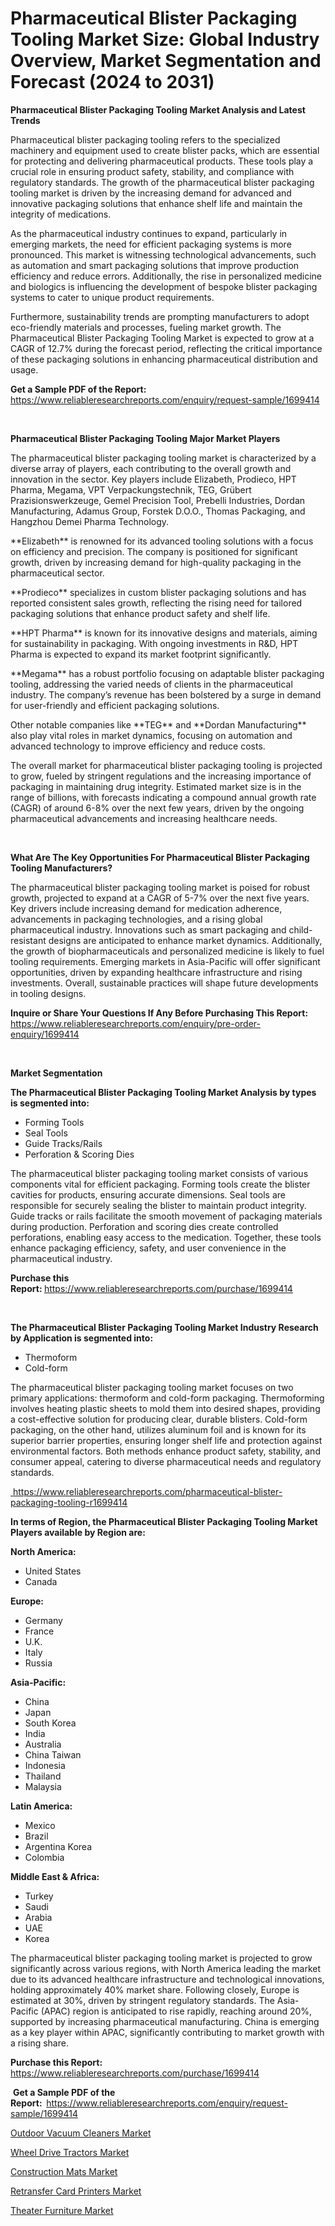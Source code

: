 <p><h1>Pharmaceutical Blister Packaging Tooling Market Size: Global Industry Overview, Market Segmentation and Forecast (2024 to 2031)</h1></p><p><strong>Pharmaceutical Blister Packaging Tooling Market Analysis and Latest Trends</strong></p>
<p><p>Pharmaceutical blister packaging tooling refers to the specialized machinery and equipment used to create blister packs, which are essential for protecting and delivering pharmaceutical products. These tools play a crucial role in ensuring product safety, stability, and compliance with regulatory standards. The growth of the pharmaceutical blister packaging tooling market is driven by the increasing demand for advanced and innovative packaging solutions that enhance shelf life and maintain the integrity of medications.</p><p>As the pharmaceutical industry continues to expand, particularly in emerging markets, the need for efficient packaging systems is more pronounced. This market is witnessing technological advancements, such as automation and smart packaging solutions that improve production efficiency and reduce errors. Additionally, the rise in personalized medicine and biologics is influencing the development of bespoke blister packaging systems to cater to unique product requirements.</p><p>Furthermore, sustainability trends are prompting manufacturers to adopt eco-friendly materials and processes, fueling market growth. The Pharmaceutical Blister Packaging Tooling Market is expected to grow at a CAGR of 12.7% during the forecast period, reflecting the critical importance of these packaging solutions in enhancing pharmaceutical distribution and usage.</p></p>
<p><strong>Get a Sample PDF of the Report:&nbsp;</strong> <a href="https://www.reliableresearchreports.com/enquiry/request-sample/1699414?utm_campaign=1677&utm_medium=2&utm_source=Github&utm_content=ia&utm_term=20102024&utm_id=pharmaceutical-blister-packaging-tooling">https://www.reliableresearchreports.com/enquiry/request-sample/1699414</a></p>
<p>&nbsp;</p>
<p><strong>Pharmaceutical Blister Packaging Tooling Major Market Players</strong></p>
<p><p>The pharmaceutical blister packaging tooling market is characterized by a diverse array of players, each contributing to the overall growth and innovation in the sector. Key players include Elizabeth, Prodieco, HPT Pharma, Megama, VPT Verpackungstechnik, TEG, Grübert Prazisionswerkzeuge, Gemel Precision Tool, Prebelli Industries, Dordan Manufacturing, Adamus Group, Forstek D.O.O., Thomas Packaging, and Hangzhou Demei Pharma Technology.</p><p>**Elizabeth** is renowned for its advanced tooling solutions with a focus on efficiency and precision. The company is positioned for significant growth, driven by increasing demand for high-quality packaging in the pharmaceutical sector. </p><p>**Prodieco** specializes in custom blister packaging solutions and has reported consistent sales growth, reflecting the rising need for tailored packaging solutions that enhance product safety and shelf life.</p><p>**HPT Pharma** is known for its innovative designs and materials, aiming for sustainability in packaging. With ongoing investments in R&D, HPT Pharma is expected to expand its market footprint significantly.</p><p>**Megama** has a robust portfolio focusing on adaptable blister packaging tooling, addressing the varied needs of clients in the pharmaceutical industry. The company’s revenue has been bolstered by a surge in demand for user-friendly and efficient packaging solutions.</p><p>Other notable companies like **TEG** and **Dordan Manufacturing** also play vital roles in market dynamics, focusing on automation and advanced technology to improve efficiency and reduce costs.</p><p>The overall market for pharmaceutical blister packaging tooling is projected to grow, fueled by stringent regulations and the increasing importance of packaging in maintaining drug integrity. Estimated market size is in the range of billions, with forecasts indicating a compound annual growth rate (CAGR) of around 6-8% over the next few years, driven by the ongoing pharmaceutical advancements and increasing healthcare needs.</p></p>
<p>&nbsp;</p>
<p><strong>What Are The Key Opportunities For Pharmaceutical Blister Packaging Tooling Manufacturers?</strong></p>
<p><p>The pharmaceutical blister packaging tooling market is poised for robust growth, projected to expand at a CAGR of 5-7% over the next five years. Key drivers include increasing demand for medication adherence, advancements in packaging technologies, and a rising global pharmaceutical industry. Innovations such as smart packaging and child-resistant designs are anticipated to enhance market dynamics. Additionally, the growth of biopharmaceuticals and personalized medicine is likely to fuel tooling requirements. Emerging markets in Asia-Pacific will offer significant opportunities, driven by expanding healthcare infrastructure and rising investments. Overall, sustainable practices will shape future developments in tooling designs.</p></p>
<p><strong>Inquire or Share Your Questions If Any Before Purchasing This Report:</strong> <a href="https://www.reliableresearchreports.com/enquiry/pre-order-enquiry/1699414?utm_campaign=1677&utm_medium=2&utm_source=Github&utm_content=ia&utm_term=20102024&utm_id=pharmaceutical-blister-packaging-tooling">https://www.reliableresearchreports.com/enquiry/pre-order-enquiry/1699414</a></p>
<p>&nbsp;</p>
<p><strong>Market Segmentation</strong></p>
<p><strong>The Pharmaceutical Blister Packaging Tooling Market Analysis by types is segmented into:</strong></p>
<p><ul><li>Forming Tools</li><li>Seal Tools</li><li>Guide Tracks/Rails</li><li>Perforation & Scoring Dies</li></ul></p>
<p><p>The pharmaceutical blister packaging tooling market consists of various components vital for efficient packaging. Forming tools create the blister cavities for products, ensuring accurate dimensions. Seal tools are responsible for securely sealing the blister to maintain product integrity. Guide tracks or rails facilitate the smooth movement of packaging materials during production. Perforation and scoring dies create controlled perforations, enabling easy access to the medication. Together, these tools enhance packaging efficiency, safety, and user convenience in the pharmaceutical industry.</p></p>
<p><strong>Purchase this Report:&nbsp;</strong><a href="https://www.reliableresearchreports.com/purchase/1699414?utm_campaign=1677&utm_medium=2&utm_source=Github&utm_content=ia&utm_term=20102024&utm_id=pharmaceutical-blister-packaging-tooling">https://www.reliableresearchreports.com/purchase/1699414</a></p>
<p>&nbsp;</p>
<p><strong>The Pharmaceutical Blister Packaging Tooling Market Industry Research by Application is segmented into:</strong></p>
<p><ul><li>Thermoform</li><li>Cold-form</li></ul></p>
<p><p>The pharmaceutical blister packaging tooling market focuses on two primary applications: thermoform and cold-form packaging. Thermoforming involves heating plastic sheets to mold them into desired shapes, providing a cost-effective solution for producing clear, durable blisters. Cold-form packaging, on the other hand, utilizes aluminum foil and is known for its superior barrier properties, ensuring longer shelf life and protection against environmental factors. Both methods enhance product safety, stability, and consumer appeal, catering to diverse pharmaceutical needs and regulatory standards.</p></p>
<p><a href="https://www.reliableresearchreports.com/pharmaceutical-blister-packaging-tooling-r1699414?utm_campaign=1677&utm_medium=2&utm_source=Github&utm_content=ia&utm_term=20102024&utm_id=pharmaceutical-blister-packaging-tooling">&nbsp;https://www.reliableresearchreports.com/pharmaceutical-blister-packaging-tooling-r1699414</a></p>
<p><strong>In terms of Region, the Pharmaceutical Blister Packaging Tooling Market Players available by Region are:</strong></p>
<p>
    <p> <strong> North America: </strong>
        <ul>
            <li>United States</li>
            <li>Canada</li>
        </ul>
        </p> 
    <p> <strong> Europe: </strong>
        <ul>
            <li>Germany</li>
            <li>France</li>
            <li>U.K.</li>
            <li>Italy</li>
            <li>Russia</li>
        </ul>
        </p> 
    <p> <strong> Asia-Pacific: </strong>
        <ul>
            <li>China</li>
            <li>Japan</li>
            <li>South Korea</li>
            <li>India</li>
            <li>Australia</li>
            <li>China Taiwan</li>
            <li>Indonesia</li>
            <li>Thailand</li>
            <li>Malaysia</li>
        </ul>
        </p> 
    <p> <strong> Latin America: </strong>
        <ul>
            <li>Mexico</li>
            <li>Brazil</li>
            <li>Argentina Korea</li>
            <li>Colombia</li>
        </ul>
        </p> 
    <p> <strong> Middle East & Africa: </strong>
        <ul>
            <li>Turkey</li>
            <li>Saudi</li>
            <li>Arabia</li>
            <li>UAE</li>
            <li>Korea</li>
        </ul>
    </p>
    </p>
<p><p>The pharmaceutical blister packaging tooling market is projected to grow significantly across various regions, with North America leading the market due to its advanced healthcare infrastructure and technological innovations, holding approximately 40% market share. Following closely, Europe is estimated at 30%, driven by stringent regulatory standards. The Asia-Pacific (APAC) region is anticipated to rise rapidly, reaching around 20%, supported by increasing pharmaceutical manufacturing. China is emerging as a key player within APAC, significantly contributing to market growth with a rising share.</p></p>
<p><strong>Purchase this Report: </strong><a href="https://www.reliableresearchreports.com/purchase/1699414?utm_campaign=1677&utm_medium=2&utm_source=Github&utm_content=ia&utm_term=20102024&utm_id=pharmaceutical-blister-packaging-tooling">https://www.reliableresearchreports.com/purchase/1699414</a></p>
<p>&nbsp;<strong>Get a Sample PDF of the Report:&nbsp;&nbsp;</strong><a href="https://www.reliableresearchreports.com/enquiry/request-sample/1699414?utm_campaign=1677&utm_medium=2&utm_source=Github&utm_content=ia&utm_term=20102024&utm_id=pharmaceutical-blister-packaging-tooling">https://www.reliableresearchreports.com/enquiry/request-sample/1699414</a></p>
<p><strong></strong></p>
<p><p><a href="https://www.linkedin.com/pulse/emerging-trends-outdoor-vacuum-cleaners-market-detailed-vwx5e?utm_campaign=1677&utm_medium=2&utm_source=Github&utm_content=ia&utm_term=20102024&utm_id=pharmaceutical-blister-packaging-tooling">Outdoor Vacuum Cleaners Market</a></p><p><a href="https://www.linkedin.com/pulse/global-wheel-drive-tractors-market-opportunities-ijsne?utm_campaign=1677&utm_medium=2&utm_source=Github&utm_content=ia&utm_term=20102024&utm_id=pharmaceutical-blister-packaging-tooling">Wheel Drive Tractors Market</a></p><p><a href="https://www.linkedin.com/pulse/key-drivers-construction-mats-market-trends-future-outlook-2024-2031-edz7e?utm_campaign=1677&utm_medium=2&utm_source=Github&utm_content=ia&utm_term=20102024&utm_id=pharmaceutical-blister-packaging-tooling">Construction Mats Market</a></p><p><a href="https://www.linkedin.com/pulse/market-forecasting-change-global-retransfer-card-cnh0e?utm_campaign=1677&utm_medium=2&utm_source=Github&utm_content=ia&utm_term=20102024&utm_id=pharmaceutical-blister-packaging-tooling">Retransfer Card Printers Market</a></p><p><a href="https://github.com/SanjidaKhan901/Market-Research-Report-List-1/blob/main/theater-furniture-market.md?utm_campaign=1677&utm_medium=2&utm_source=Github&utm_content=ia&utm_term=20102024&utm_id=pharmaceutical-blister-packaging-tooling">Theater Furniture Market</a></p></p>